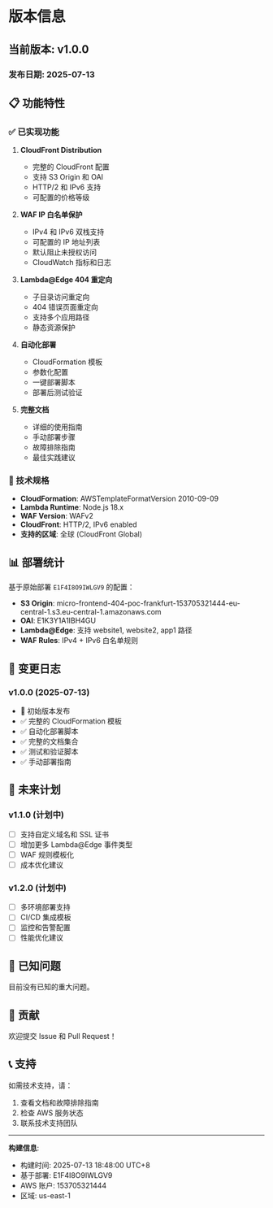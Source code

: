 # 版本信息

## 当前版本: v1.0.0

### 发布日期: 2025-07-13

## 📋 功能特性

### ✅ 已实现功能

1. **CloudFront Distribution**
   - 完整的 CloudFront 配置
   - 支持 S3 Origin 和 OAI
   - HTTP/2 和 IPv6 支持
   - 可配置的价格等级

2. **WAF IP 白名单保护**
   - IPv4 和 IPv6 双栈支持
   - 可配置的 IP 地址列表
   - 默认阻止未授权访问
   - CloudWatch 指标和日志

3. **Lambda@Edge 404 重定向**
   - 子目录访问重定向
   - 404 错误页面重定向
   - 支持多个应用路径
   - 静态资源保护

4. **自动化部署**
   - CloudFormation 模板
   - 参数化配置
   - 一键部署脚本
   - 部署后测试验证

5. **完整文档**
   - 详细的使用指南
   - 手动部署步骤
   - 故障排除指南
   - 最佳实践建议

### 🔧 技术规格

- **CloudFormation**: AWSTemplateFormatVersion 2010-09-09
- **Lambda Runtime**: Node.js 18.x
- **WAF Version**: WAFv2
- **CloudFront**: HTTP/2, IPv6 enabled
- **支持的区域**: 全球 (CloudFront Global)

## 📊 部署统计

基于原始部署 `E1F4I8O9IWLGV9` 的配置：

- **S3 Origin**: micro-frontend-404-poc-frankfurt-153705321444-eu-central-1.s3.eu-central-1.amazonaws.com
- **OAI**: E1K3Y1A1IBH4GU
- **Lambda@Edge**: 支持 website1, website2, app1 路径
- **WAF Rules**: IPv4 + IPv6 白名单规则

## 🔄 变更日志

### v1.0.0 (2025-07-13)
- 🎉 初始版本发布
- ✅ 完整的 CloudFormation 模板
- ✅ 自动化部署脚本
- ✅ 完整的文档集合
- ✅ 测试和验证脚本
- ✅ 手动部署指南

## 🚀 未来计划

### v1.1.0 (计划中)
- [ ] 支持自定义域名和 SSL 证书
- [ ] 增加更多 Lambda@Edge 事件类型
- [ ] WAF 规则模板化
- [ ] 成本优化建议

### v1.2.0 (计划中)
- [ ] 多环境部署支持
- [ ] CI/CD 集成模板
- [ ] 监控和告警配置
- [ ] 性能优化建议

## 🐛 已知问题

目前没有已知的重大问题。

## 🤝 贡献

欢迎提交 Issue 和 Pull Request！

## 📞 支持

如需技术支持，请：
1. 查看文档和故障排除指南
2. 检查 AWS 服务状态
3. 联系技术支持团队

---

**构建信息**:
- 构建时间: 2025-07-13 18:48:00 UTC+8
- 基于部署: E1F4I8O9IWLGV9
- AWS 账户: 153705321444
- 区域: us-east-1
